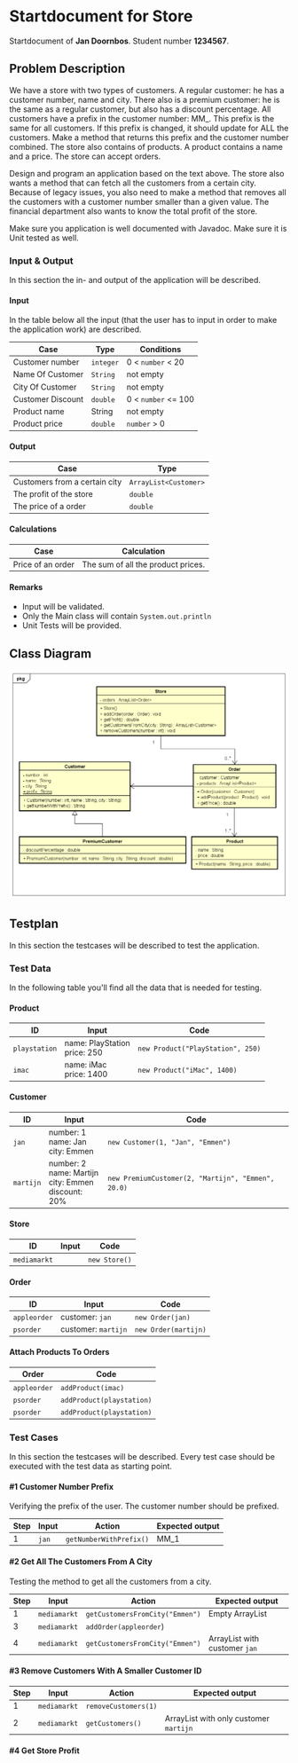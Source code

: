 # Startdocument for Store

Startdocument of **Jan Doornbos**. Student number **1234567**.

## Problem Description

We have a store with two types of customers. A regular customer: he has a customer number, name and city. There also is a premium customer: he is the same as a regular customer, but also has a discount percentage. All customers have a prefix in the customer number: MM_. This prefix is the same for all customers. If this prefix is changed, it should update for ALL the customers. Make a method that returns this prefix and the customer number combined. The store also contains of products. A product contains a name and a price. The store can accept orders.

Design and program an application based on the text above. The store also wants a method that can fetch all the customers from a certain city. Because of legacy issues, you also need to make a method that removes all the customers with a customer number smaller than a given value. The financial department also wants to know the total profit of the store.

Make sure you application is well documented with Javadoc. Make sure it is Unit tested as well.

### Input & Output

In this section the in- and output of the application will be described.

#### Input

In the table below all the input (that the user has to input in order to make the application work) are described.

|Case|Type|Conditions|
|----|----|----------|
|Customer number|`integer`|0 < `number` < 20|
|Name Of Customer|`String` |not empty|
|City Of Customer|`String` |not empty|
|Customer Discount|`double`|0 < `number` <= 100|
|Product name|String|not empty|
|Product price|`double`|`number` > 0|

#### Output

|Case|Type|
|----|----|
|Customers from a certain city|`ArrayList<Customer>`|
|The profit of the store|`double`|
|The price of a order|`double`|

#### Calculations

| Case              | Calculation                        |
| ----------------- | ---------------------------------- |
| Price of an order | The sum of all the product prices. |

#### Remarks

* Input will be validated.
* Only the Main class will contain `System.out.println`
* Unit Tests will be provided.

## Class Diagram

![Class Diagram](images/classdiagram.png "Second Version of the class diagram")

## Testplan

In this section the testcases will be described to test the application.

### Test Data

In the following table you'll find all the data that is needed for testing.

#### Product

| ID            | Input                             | Code                              |
| ------------- | --------------------------------- | --------------------------------- |
| `playstation` | name: PlayStation<br />price: 250 | `new Product("PlayStation", 250)` |
| `imac`        | name: iMac<br />price: 1400       | `new Product("iMac", 1400)`       |

#### Customer

| ID        | Input                                                        | Code                                               |
| --------- | ------------------------------------------------------------ | -------------------------------------------------- |
| `jan`     | number: 1<br />name: Jan<br />city: Emmen                    | `new Customer(1, "Jan", "Emmen")`                  |
| `martijn` | number: 2<br />name: Martijn<br />city: Emmen<br />discount: 20% | `new PremiumCustomer(2, "Martijn", "Emmen", 20.0)` |

#### Store

| ID           | Input | Code          |
| ------------ | ----- | ------------- |
| `mediamarkt` |       | `new Store()` |

#### Order

| ID           | Input               | Code                 |
| ------------ | ------------------- | -------------------- |
| `appleorder` | customer: `jan`     | `new Order(jan)`     |
| `psorder`    | customer: `martijn` | `new Order(martijn)` |

#### Attach Products To Orders

| Order        | Code                      |
| ------------ | ------------------------- |
| `appleorder` | `addProduct(imac)`        |
| `psorder`    | `addProduct(playstation)` |
| `psorder`    | `addProduct(playstation)` |



### Test Cases

In this section the testcases will be described. Every test case should be executed with the test data as starting point.

#### #1 Customer Number Prefix

Verifying the prefix of the user. The customer number should be prefixed.

|Step|Input|Action|Expected output|
|----|-----|------|---------------|
|1| `jan` | `getNumberWithPrefix()` |MM_1|

#### #2 Get All The Customers From A City

Testing the method to get all the customers from a city. 

|Step|Input|Action|Expected output|
|----|-----|------|---------------|
|1|`mediamarkt`|`getCustomersFromCity("Emmen")`|Empty ArrayList|
|3|`mediamarkt`|`addOrder(appleorder`)||
|4|`mediamarkt`| `getCustomersFromCity("Emmen")` | ArrayList with customer `jan` |

#### #3 Remove Customers With A Smaller Customer ID

|Step|Input|Action|Expected output|
|----|-----|------|---------------|
|1|`mediamarkt`|`removeCustomers(1)`||
|2| `mediamarkt` |`getCustomers()`|ArrayList with only customer `martijn`|

#### #4 Get Store Profit

